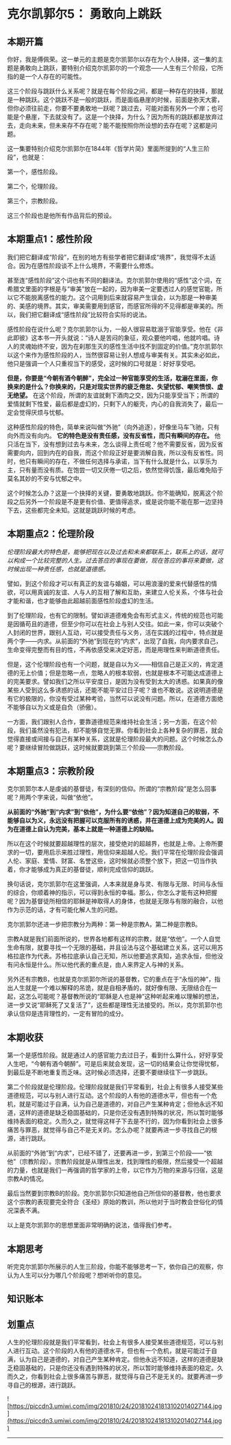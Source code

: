 # 克尔凯郭尔5： 勇敢向上跳跃

## 本期开篇

你好，我是傅佩荣。这一单元的主题是克尔凯郭尔以存在为个人抉择，这一集的主题是勇敢向上跳跃，要特别介绍克尔凯郭尔的一个观念——人生有三个阶段，它所指的是一个人存在的可能性。

这三个阶段与跳跃什么关系呢？就是在每个阶段之间，都是一种存在的抉择，那就是一种跳跃。这个跳跃不是一般的跳跃，而是面临悬崖的时候，前面是弥天大雾，但你必须往前走，你要不要勇敢地一跃呢？跳过去，可能对面有另外一个岸；也可能是个悬崖，下去就没有了。这是一个抉择，为什么？因为所有的跳跃都是放弃过去，走向未来，但未来存不存在呢？能不能按照你所设想的去存在呢？这都是问题。

这一集要特别介绍克尔凯郭尔在1844年《哲学片简》里面所提到的“人生三阶段”，也就是：

第一个，感性阶段。

第二个，伦理阶段。

第三个，宗教阶段。

这三个阶段也是他所有作品背后的预设。

## 本期重点1：感性阶段

我们把它翻译成“阶段”，在别的地方有些学者把它翻译成“境界”，我觉得不太适合。因为在感性阶段谈不上什么境界，不需要什么修炼。

甚至连“感性阶段”这个词也有不同的翻译法。克尔凯郭尔使用的“感性”这个词，在希腊文里面的字根是与“审美”放在一起的，因为审美一定要透过人的感觉官能，所以它不能脱离感性的能力。这个词用到后来就容易产生误会，以为那是一种审美的、美感的境界。其实，审美需要用到感官，而感官所得的不见得都是审美的。所以，我们把它翻译成“感性阶段”比较符合实际的说法。

感性阶段在说什么呢？克尔凯郭尔认为，一般人很容易耽溺于官能享受。他在《非此即彼》这本书一开头就说：“诗人是苦闷的象征，观众要他吟唱，他就吟唱。诗人的灵魂始终不安，因为在刹那生灭的感性生活中找不到固定的价值。”克尔凯郭尔以这个来作为感性阶段的人，当然很容易让别人想成与审美有关。其实未必如此，他只是强调一个人只重视当下的感受，这时候的口号就是：好好享受吧。

 **但是，你要是“今朝有酒今朝醉”，完全过一种官能享受的生活，耽溺在里面，你换来的是什么？你换来的，只是对现实世界的疲乏倦怠、失望忧郁、嘲笑愤恨、虚无绝望。** 在这个阶段，所谓的友谊就剩下酒肉之交，因为只能享受当下；所谓的爱情就剩下性爱，最后都是虚幻的，只剩下人的躯壳，内心的自我消失了，最后一定会觉得厌烦与忧郁。

这种感性阶段的特色，简单来说叫做“外驰”（向外追逐），好像坐马车飞驰，只有向外而没有向内。 **它的特色是没有责任感，没有反省性，而只有瞬间的存在。** 他只活在当下，没有想到过去与未来，怎么谈得上责任呢？他不需要反省，因为反省需要向内，回到内在的自我，而这个阶段正好是要消解自我，所以没有反省性。同时，他只有瞬间的存在，不做任何选择与承诺，当下有什么就是什么，以享乐为主，只有量而没有质。在饱尝一切又厌倦一切之后，依然觉得饥饿，最后难免陷于莫名其妙的不安与忧郁之中。

这个时候怎么办？这是一个抉择的关键，要勇敢地跳跃。你不能确知，脱离这个阶段之后另外一个阶段是不是更有价值、更值得追求，或是说你能不能在那一边坚持下去，这些都完全未知。这就是跳跃时候的考虑。

## 本期重点2：伦理阶段

 *伦理阶段最大的特色是，能够把现在以及过去和未来都联系上，联系上的话，就可以构成一个比较完整的人生。过去答应的事现在要做，现在答应的事将来要做，这时候出现一种责任感，也就是道德感。*

譬如，到这个阶段才可以有真正的友谊与婚姻，可以用浪漫的爱来代替感性的情欲，可以用真诚的友谊、人与人的互相了解和互助，来建立人伦关系，个体与社会才能和谐，也才能够由此超越前面感性阶段虚幻的生活。

到了伦理阶段，也有它的限制。譬如讲道德难免会有形式主义，传统的规范也可能是因循苟且的道德，但至少你可以在社会上与别人交往。如此一来，你可以突破个人封闭的世界，跟别人互动，可以接受责任与义务，活在实践的过程中，特点就是两个字——内求。从前面的“外驰”到现在的“内求”，出现了自我，向内要求自己，生命变得完整而有目的性，不再依感受来决定好恶，而是用理性来判断道德责任。

但是，这个伦理阶段也有一个问题，就是自以为义——相信自己是正义的，肯定道德的无上价值；但是忽略一点，忽略人的根本软弱，也就是根本不可能达成道德上的完美要求。譬如我们之所以平安度日，是因为没有受到太大的诱惑。如果真的像某些人受到这么多诱惑的话，还能不能平安过日子呢？谁也不敢说。这说明道德是有它的极限的，你没有受过某种考验，当然可以说没有问题。所以，在道德方面绝不能够自以为义或是自负（骄傲）。

一方面，我们跟别人合作，要靠道德规范来维持社会生活；另一方面，在这个阶段，我们虽然没有犯法，却不能够自觉无罪。你看到社会上各种复杂的罪恶，就会觉得直接或间接与自己有某种关系，这就是伦理阶段最大的问题。这个时候怎么办呢？要继续冒险做跳跃，这时候就要跳到第三个阶段——宗教阶段。

## 本期重点3：宗教阶段

克尔凯郭尔本人是虔诚的基督徒，有深刻的信仰。所谓的“宗教阶段”是怎么回事呢？用两个字来说，叫做“依他”。

 **从前面的“外驰”到“内求”到“依他”，为什么要“依他”？因为知道自己的软弱，不能够自以为义，永远没有把握可以克服所有的诱惑，并在道德上成为完美的人。因为在道德上自认为完美，基本上就是一种道德上的缺陷。**

所以在这个时候就要超越理性的层次，接受绝对的超越界，也就是上帝。上帝所要求的一切，要用启示来胜过理性，用信仰来超越人伦。我们平常在伦理阶段会强调人伦、家庭、爱情、财富、名誉这些，这时候就必须整个放下，把这一切当作执着，你才能够成为真正的基督徒，顺利完成信仰的跳跃。

换句话说，克尔凯郭尔在这里强调，人本来就是身与灵、有限与无限、时间与永恒的综合，你顺着神的指示，可以得到永恒的幸福。那么，你怎么才能有这种把握呢？因为基督徒所相信的耶稣是神取得人的身体，也就是无限与有限的融合，以他作为示范的话，才有可能化解人生的问题。

克尔凯郭尔还进一步把宗教分为两种：第一种是宗教A，第二种是宗教B。

宗教A就是我们前面所说的，世界各地都有这样的宗教，就是“依他”。一个人自觉生命有限，就要寻找一个无限的基础，并且设法与这个基础建立关系，这可以用苏格拉底作为代表。苏格拉底承认自己无知，所以他要追求真知，追求永恒，但他没有问永恒是什么。所以他代表的重点是，由人来界定人与神的关系。

另外还有宗教B，也就是克尔凯郭尔所说的基督教，它的重点在于“永恒的神”，指出人生就是一个难以解释的吊诡，就是自相矛盾的，就好像有限、无限结合在一起，这怎么可能呢？基督教所说的“耶稣是人也是神”这种听起来难以理解的想法，进一步又说“耶稣死了又复活了”，这些都是理性无法接受的。所以，克尔凯郭尔也承认信仰是违背理性的，一定有冒险的成分。

## 本期收获

第一个是感性阶段。就是通过人的感官能力去过日子，看到什么算什么，好好享受人生吧，“今朝有酒今朝醉”。可是后来就会发现，这一切的结果会让你觉得忧郁，到最后是不断地重复而乏味。这时候必须选择，还要不要继续往下一步跳跃。

第二个阶段就是伦理阶段。伦理阶段就是我们平常看到，社会上有很多人接受某些道德规范，可以与别人进行互动。这个阶段的人有他的道德水平，但也有一个危机，就是可能过于自满，认为自己是道德的，对自己产生某种肯定；但他永远不知道，这样的道德是缺乏稳固基础的，只是你还没有遇到特殊的状况，所以暂时能够维持表面的稳定。久而久之，就觉得这样子下去是不行的，因为你看到社会上很多痛苦与罪恶，就觉得与自己不是无关的。怎么办呢？就要再进一步寻找自己的根源，进行跳跃。

从前面的“外驰”到“内求”，已经不错了，还要再进一步，到第三个阶段——“依他”（宗教阶段）。宗教阶段就是从理性出发，找到理性的极限，然后接受一个超越的力量，也就是我们一再强调的哲学家的上帝，以它作为万物的来源与归宿，这是宗教A的情况。

最后当然要到宗教B的阶段。克尔凯郭尔只知道他自己所信仰的基督教，他也要求这个宗教的表现要完全符合《圣经》原始的教训，所以他对于当时教会世俗化的情况深表不满。

以上是克尔凯郭尔的思想里面非常明确的说法，值得我们参考。

## 本期思考

听完克尔凯郭尔所展示的人生三阶段，你能不能够思考一下，依你自己的观察，你认为人生可以分为哪几个阶段呢？想听听你的意见。

## 知识账本

## 划重点

人生的伦理阶段就是我们平常看到，社会上有很多人接受某些道德规范，可以与别人进行互动。这个阶段的人有他的道德水平，但也有一个危机，就是可能过于自满，认为自己是道德的，对自己产生某种肯定。但他永远不知道，这样的道德是缺乏稳固基础的，只是你还没有遇到特殊的状况，所以暂时能够维持表面的稳定。久而久之，你看到社会上很多痛苦与罪恶，就觉得与自己不是无关的。就要再进一步寻自己的根源，进行跳跃。

![https://piccdn3.umiwi.com/img/201810/24/201810241813102014027144.jpg](https://piccdn3.umiwi.com/img/201810/24/201810241813102014027144.jpg)

---
